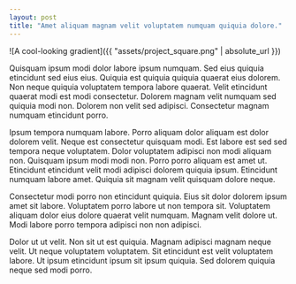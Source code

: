 ```yaml
---
layout: post
title: "Amet aliquam magnam velit voluptatem numquam quiquia dolore."
---
```


![A cool-looking gradient]({{ "assets/project_square.png" | absolute_url }})

Quisquam ipsum modi dolor labore ipsum numquam. Sed eius quiquia etincidunt sed eius eius. Quiquia est quiquia quiquia quaerat eius dolorem. Non neque quiquia voluptatem tempora labore quaerat. Velit etincidunt quaerat modi est modi consectetur. Dolorem magnam velit numquam sed quiquia modi non. Dolorem non velit sed adipisci. Consectetur magnam numquam etincidunt porro.

<!--more-->

Ipsum tempora numquam labore. Porro aliquam dolor aliquam est dolor dolorem velit. Neque est consectetur quisquam modi. Est labore est sed sed tempora neque voluptatem. Dolor voluptatem adipisci non modi aliquam non. Quisquam ipsum modi modi non. Porro porro aliquam est amet ut. Etincidunt etincidunt velit modi adipisci dolorem quiquia ipsum. Etincidunt numquam labore amet. Quiquia sit magnam velit quisquam dolore neque.

Consectetur modi porro non etincidunt quiquia. Eius sit dolor dolorem ipsum amet sit labore. Voluptatem porro labore ut non tempora sit. Voluptatem aliquam dolor eius dolore quaerat velit numquam. Magnam velit dolore ut. Modi labore porro tempora adipisci non non adipisci.

Dolor ut ut velit. Non sit ut est quiquia. Magnam adipisci magnam neque velit. Ut neque voluptatem voluptatem. Sit etincidunt est velit voluptatem labore. Ut ipsum etincidunt ipsum sit ipsum quiquia. Sed dolorem quiquia neque sed modi porro.